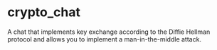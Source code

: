 # crypto_chat
A chat that implements key exchange according to the Diffie Hellman protocol and allows you to implement a man-in-the-middle attack.
